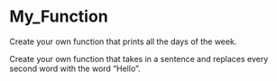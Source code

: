 # My_Function

Create your own function that prints all the days of the week.

Create your own function that takes in a sentence and replaces every
second word with the word “Hello”.
